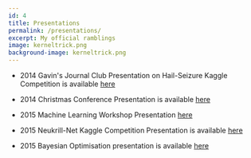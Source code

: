 ```yaml
---
id: 4
title: Presentations
permalink: /presentations/
excerpt: My official ramblings
image: kerneltrick.png
background-image: kerneltrick.png
---
```



- 2014 Gavin's Journal Club Presentation on Hail-Seizure Kaggle Competition is available [here](http://gngdb.github.io/jcpresentation.html)

- 2014 Christmas Conference Presentation is available [here](robot_revolution.html)

- 2015 Machine Learning Workshop Presentation [here](getting_into_ml.html)

- 2015 Neukrill-Net Kaggle Competition Presentation is available [here](NDSB.html)

- 2015 Bayesian Optimisation presentation is available [here](bayesopt.html)
